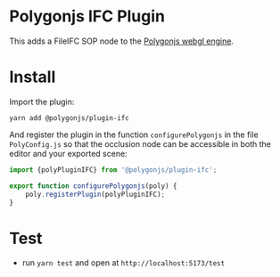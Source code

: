 # Polygonjs IFC Plugin

This adds a FileIFC SOP node to the [Polygonjs webgl engine](https://polygonjs.com).

# Install

Import the plugin:

`yarn add @polygonjs/plugin-ifc`

And register the plugin in the function `configurePolygonjs` in the file `PolyConfig.js` so that the occlusion node can be accessible in both the editor and your exported scene:

```js
import {polyPluginIFC} from '@polygonjs/plugin-ifc';

export function configurePolygonjs(poly) {
	poly.registerPlugin(polyPluginIFC);
}
```

# Test

-   run `yarn test` and open at `http://localhost:5173/test`

